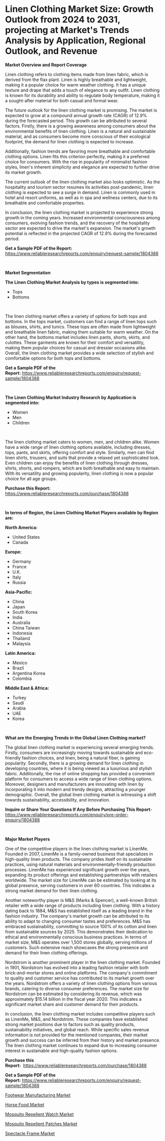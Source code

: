 <p><h1>Linen Clothing Market Size: Growth Outlook from 2024 to 2031, projecting at Market's Trends Analysis by Application, Regional Outlook, and Revenue</h1></p><p><strong>Market Overview and Report Coverage</strong></p>
<p><p>Linen clothing refers to clothing items made from linen fabric, which is derived from the flax plant. Linen is highly breathable and lightweight, making it a popular choice for warm weather clothing. It has a unique texture and drape that adds a touch of elegance to any outfit. Linen clothing is known for its durability and ability to regulate body temperature, making it a sought-after material for both casual and formal wear.</p><p>The future outlook for the linen clothing market is promising. The market is expected to grow at a compound annual growth rate (CAGR) of 12.9% during the forecasted period. This growth can be attributed to several factors. Firstly, there is a growing awareness among consumers about the environmental benefits of linen clothing. Linen is a natural and sustainable material, and as consumers become more conscious of their ecological footprint, the demand for linen clothing is expected to increase.</p><p>Additionally, fashion trends are favoring more breathable and comfortable clothing options. Linen fits this criterion perfectly, making it a preferred choice for consumers. With the rise in popularity of minimalist fashion styles, linen's inherent simplicity and elegance are expected to further drive its market growth.</p><p>The current outlook of the linen clothing market also looks optimistic. As the hospitality and tourism sector resumes its activities post-pandemic, linen clothing is expected to see a surge in demand. Linen is commonly used in hotel and resort uniforms, as well as in spa and wellness centers, due to its breathable and comfortable properties.</p><p>In conclusion, the linen clothing market is projected to experience strong growth in the coming years. Increased environmental consciousness among consumers, evolving fashion trends, and the recovery of the hospitality sector are expected to drive the market's expansion. The market's growth potential is reflected in the projected CAGR of 12.9% during the forecasted period.</p></p>
<p><strong>Get a Sample PDF of the Report:</strong> <a href="https://www.reliableresearchreports.com/enquiry/request-sample/1804388">https://www.reliableresearchreports.com/enquiry/request-sample/1804388</a></p>
<p>&nbsp;</p>
<p><strong>Market Segmentation</strong></p>
<p><strong>The Linen Clothing Market Analysis by types is segmented into:</strong></p>
<p><ul><li>Tops</li><li>Bottoms</li></ul></p>
<p>&nbsp;</p>
<p><p>The linen clothing market offers a variety of options for both tops and bottoms. In the tops market, customers can find a range of linen tops such as blouses, shirts, and tunics. These tops are often made from lightweight and breathable linen fabric, making them suitable for warm weather. On the other hand, the bottoms market includes linen pants, shorts, skirts, and culottes. These garments are known for their comfort and versatility, making them popular choices for casual and dressier occasions alike. Overall, the linen clothing market provides a wide selection of stylish and comfortable options for both tops and bottoms.</p></p>
<p><strong>Get a Sample PDF of the Report:</strong>&nbsp;<a href="https://www.reliableresearchreports.com/enquiry/request-sample/1804388">https://www.reliableresearchreports.com/enquiry/request-sample/1804388</a></p>
<p>&nbsp;</p>
<p><strong>The Linen Clothing Market Industry Research by Application is segmented into:</strong></p>
<p><ul><li>Women</li><li>Men</li><li>Children</li></ul></p>
<p>&nbsp;</p>
<p><p>The linen clothing market caters to women, men, and children alike. Women have a wide range of linen clothing options available, including dresses, tops, pants, and skirts, offering comfort and style. Similarly, men can find linen shirts, trousers, and suits that provide a relaxed yet sophisticated look. Even children can enjoy the benefits of linen clothing through dresses, shirts, shorts, and rompers, which are both breathable and easy to maintain. With its versatility and growing popularity, linen clothing is now a popular choice for all age groups.</p></p>
<p><strong>Purchase this Report:</strong>&nbsp; <a href="https://www.reliableresearchreports.com/purchase/1804388">https://www.reliableresearchreports.com/purchase/1804388</a></p>
<p>&nbsp;</p>
<p><strong>In terms of Region, the Linen Clothing Market Players available by Region are:</strong></p>
<p>
    <p> <strong> North America: </strong>
        <ul>
            <li>United States</li>
            <li>Canada</li>
        </ul>
        </p> 
    <p> <strong> Europe: </strong>
        <ul>
            <li>Germany</li>
            <li>France</li>
            <li>U.K.</li>
            <li>Italy</li>
            <li>Russia</li>
        </ul>
        </p> 
    <p> <strong> Asia-Pacific: </strong>
        <ul>
            <li>China</li>
            <li>Japan</li>
            <li>South Korea</li>
            <li>India</li>
            <li>Australia</li>
            <li>China Taiwan</li>
            <li>Indonesia</li>
            <li>Thailand</li>
            <li>Malaysia</li>
        </ul>
        </p> 
    <p> <strong> Latin America: </strong>
        <ul>
            <li>Mexico</li>
            <li>Brazil</li>
            <li>Argentina Korea</li>
            <li>Colombia</li>
        </ul>
        </p> 
    <p> <strong> Middle East & Africa: </strong>
        <ul>
            <li>Turkey</li>
            <li>Saudi</li>
            <li>Arabia</li>
            <li>UAE</li>
            <li>Korea</li>
        </ul>
    </p>
    </p>
<p>&nbsp;</p>
<p><strong>What are the Emerging Trends in the Global Linen Clothing market?</strong></p>
<p><p>The global linen clothing market is experiencing several emerging trends. Firstly, consumers are increasingly moving towards sustainable and eco-friendly fashion choices, and linen, being a natural fiber, is gaining popularity. Secondly, there is a growing demand for linen clothing in developing countries, where it is being viewed as a luxurious and stylish fabric. Additionally, the rise of online shopping has provided a convenient platform for consumers to access a wide range of linen clothing options. Moreover, designers and manufacturers are innovating with linen by incorporating it into modern and trendy designs, attracting a younger demographic. Overall, the global linen clothing market is witnessing a shift towards sustainability, accessibility, and innovation.</p></p>
<p><strong>Inquire or Share Your Questions If Any Before Purchasing This Report</strong>- <a href="https://www.reliableresearchreports.com/enquiry/pre-order-enquiry/1804388">https://www.reliableresearchreports.com/enquiry/pre-order-enquiry/1804388</a></p>
<p>&nbsp;</p>
<p><strong>Major Market Players</strong></p>
<p><p>One of the competitive players in the linen clothing market is LinenMe. Founded in 2007, LinenMe is a family-owned business that specializes in high-quality linen products. The company prides itself on its sustainable practices, using natural materials and environmentally-friendly production processes. LinenMe has experienced significant growth over the years, expanding its product offerings and establishing partnerships with retailers worldwide. The market size for LinenMe can be estimated by looking at its global presence, serving customers in over 60 countries. This indicates a strong market demand for their linen clothing.</p><p>Another noteworthy player is M&S (Marks & Spencer), a well-known British retailer with a wide range of products including linen clothing. With a history dating back to 1884, M&S has established itself as a leading brand in the fashion industry. The company's market growth can be attributed to its ability to adapt to changing consumer tastes and preferences. M&S has embraced sustainability, committing to source 100% of its cotton and linen from sustainable sources by 2025. This demonstrates their dedication to ethical and environmentally conscious business practices. In terms of market size, M&S operates over 1,500 stores globally, serving millions of customers. Such extensive reach showcases the strong presence and demand for their linen clothing offerings.</p><p>Nordstrom is another prominent player in the linen clothing market. Founded in 1901, Nordstrom has evolved into a leading fashion retailer with both brick-and-mortar stores and online platforms. The company's commitment to quality and customer service has contributed to its market growth over the years. Nordstrom offers a variety of linen clothing options from various brands, catering to diverse consumer preferences. The market size for Nordstrom can be estimated by considering its revenue, which was approximately $15.14 billion in the fiscal year 2020. This indicates a significant market share and customer demand for their products.</p><p>In conclusion, the linen clothing market includes competitive players such as LinenMe, M&S, and Nordstrom. These companies have established strong market positions due to factors such as quality products, sustainability initiatives, and global reach. While specific sales revenue information is not provided for the mentioned companies, their market growth and success can be inferred from their history and market presence. The linen clothing market continues to expand due to increasing consumer interest in sustainable and high-quality fashion options.</p></p>
<p><strong>Purchase this Report:</strong>&nbsp;&nbsp;<a href="https://www.reliableresearchreports.com/purchase/1804388">https://www.reliableresearchreports.com/purchase/1804388</a></p>
<p></p>
<p><strong>Get a Sample PDF of the Report:</strong>&nbsp;<a href="https://www.reliableresearchreports.com/enquiry/request-sample/1804388">https://www.reliableresearchreports.com/enquiry/request-sample/1804388</a></p>
<p><p><a href="https://github.com/luckyshygirl/Market-Research-Report-List-2/blob/main/footwear-manufacturing-market.md">Footwear Manufacturing Market</a></p><p><a href="https://github.com/vimar16th/Market-Research-Report-List-2/blob/main/horse-food-market.md">Horse Food Market</a></p><p><a href="https://github.com/gulaimolin/Market-Research-Report-List-2/blob/main/mosquito-repellent-watch-market.md">Mosquito Repellent Watch Market</a></p><p><a href="https://github.com/ruslanpoljakovrd177/Market-Research-Report-List-2/blob/main/mosquito-repellent-patches-market.md">Mosquito Repellent Patches Market</a></p><p><a href="https://github.com/gdfhhhj/Market-Research-Report-List-2/blob/main/spectacle-frame-market.md">Spectacle Frame Market</a></p></p>